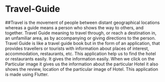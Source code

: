 # Travel-Guide
##Travel is the movement of people between distant geographical locations
whereas a guide means a person who shows the way to others, and together. Travel Guide meaning to travel through, or reach a destination in, an unfamiliar area, as by accompanying or giving directions to the person.
Travel Guide is like a travel guide book but in the form of an application,
that provides travellers or tourists with information about places of
interest, accommodation, restaurants, etc.
This application help us to find the hotel or restaurants easily. It gives the information easily. When we click on the Particular image it gives us the information about the particular Hotel it also shows the review, location of the particular image of Hotel. This application is made using Flutter.

